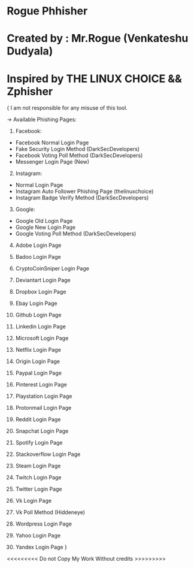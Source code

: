 # Rogue Phhisher
# Created by : Mr.Rogue (Venkateshu Dudyala)
# Inspired by THE LINUX CHOICE && Zphisher 

{
I am not responsible for any misuse of this tool.

-> Available Phishing Pages:

01) Facebook:
- Facebook Normal Login Page
- Fake Security Login Method (DarkSecDevelopers)
- Facebook Voting Poll Method (DarkSecDevelopers)
- Messenger Login Page (New)

02) Instagram:
- Normal Login Page
- Instagram Auto Follower Phishing Page (thelinuxchoice)
- Instagram Badge Verify Method (DarkSecDevelopers)

03) Google:
- Google Old Login Page
- Google New Login Page
- Google Voting Poll Method (DarkSecDevelopers)

04) Adobe Login Page

05) Badoo Login Page

06) CryptoCoinSniper Login Page

07) Deviantart Login Page

08) Dropbox Login Page

09) Ebay Login Page

10) Github Login Page

11) Linkedin Login Page

12) Microsoft Login Page

13) Netflix Login Page

14) Origin Login Page

15) Paypal Login Page

16) Pinterest Login Page

17) Playstation  Login Page

18) Protonmail Login Page

19) Reddit Login Page

20) Snapchat Login Page

21) Spotify Login Page

22) Stackoverflow Login Page

23) Steam Login Page

24) Twitch Login Page

25) Twitter Login Page

26) Vk Login Page

27) Vk Poll Method (Hiddeneye)

28) Wordpress  Login Page

29) Yahoo Login Page

30) Yandex Login Page
}

<<<<<<<<< Do not Copy My Work Without credits >>>>>>>>>

